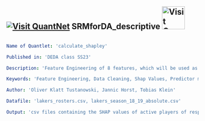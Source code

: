 ## [<img src="https://github.com/QuantLet/Styleguide-and-FAQ/blob/master/pictures/qloqo.png" alt="Visit QuantNet">](http://quantlet.de/) **SRMforDA_descriptive** [<img src="https://github.com/QuantLet/Styleguide-and-FAQ/blob/master/pictures/QN2.png" width="60" alt="Visit QuantNet 2.0">](http://quantlet.de/)

```yaml

Name of Quantlet: 'calculate_shapley'

Published in: 'DEDA class SS23'

Description: 'Feature Engineering of 8 features, which will be used as input in our predictor models.   Inspiration of those features came from the so called Dean's factors specifically defined for basketball games'

Keywords: 'Feature Engineering, Data Cleaning, Shap Values, Predictor models, Generalized Shap values'

Author: 'Oliver Klatt Tustanowski, Jannic Horst, Tobias Klein'

Datafile: 'lakers_rosters.csv, lakers_season_18_19_absolute.csv'

Output: 'csv files containing the SHAP values of active players of respective season and team'